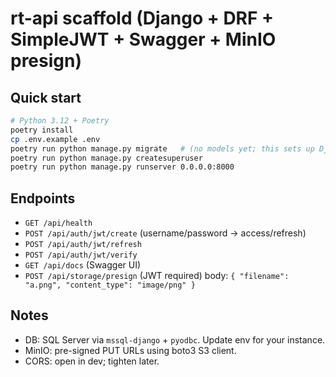 # rt-api scaffold (Django + DRF + SimpleJWT + Swagger + MinIO presign)

## Quick start
```bash
# Python 3.12 + Poetry
poetry install
cp .env.example .env
poetry run python manage.py migrate   # (no models yet; this sets up Django tables only)
poetry run python manage.py createsuperuser
poetry run python manage.py runserver 0.0.0.0:8000
```

## Endpoints
- `GET /api/health`
- `POST /api/auth/jwt/create` (username/password -> access/refresh)
- `POST /api/auth/jwt/refresh`
- `POST /api/auth/jwt/verify`
- `GET /api/docs` (Swagger UI)
- `POST /api/storage/presign` (JWT required) body: `{ "filename": "a.png", "content_type": "image/png" }`

## Notes
- DB: SQL Server via `mssql-django` + `pyodbc`. Update env for your instance.
- MinIO: pre-signed PUT URLs using boto3 S3 client.
- CORS: open in dev; tighten later.